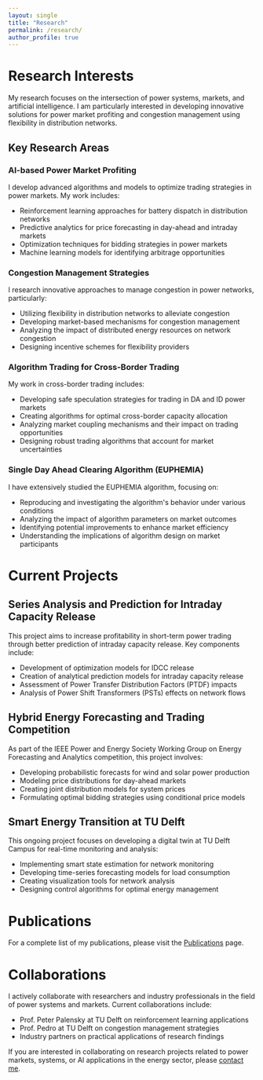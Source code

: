```yaml
---
layout: single
title: "Research"
permalink: /research/
author_profile: true
---
```


# Research Interests

My research focuses on the intersection of power systems, markets, and artificial intelligence. I am particularly interested in developing innovative solutions for power market profiting and congestion management using flexibility in distribution networks.

## Key Research Areas

### AI-based Power Market Profiting

I develop advanced algorithms and models to optimize trading strategies in power markets. My work includes:

- Reinforcement learning approaches for battery dispatch in distribution networks
- Predictive analytics for price forecasting in day-ahead and intraday markets
- Optimization techniques for bidding strategies in power markets
- Machine learning models for identifying arbitrage opportunities

### Congestion Management Strategies

I research innovative approaches to manage congestion in power networks, particularly:

- Utilizing flexibility in distribution networks to alleviate congestion
- Developing market-based mechanisms for congestion management
- Analyzing the impact of distributed energy resources on network congestion
- Designing incentive schemes for flexibility providers

### Algorithm Trading for Cross-Border Trading

My work in cross-border trading includes:

- Developing safe speculation strategies for trading in DA and ID power markets
- Creating algorithms for optimal cross-border capacity allocation
- Analyzing market coupling mechanisms and their impact on trading opportunities
- Designing robust trading algorithms that account for market uncertainties

### Single Day Ahead Clearing Algorithm (EUPHEMIA)

I have extensively studied the EUPHEMIA algorithm, focusing on:

- Reproducing and investigating the algorithm's behavior under various conditions
- Analyzing the impact of algorithm parameters on market outcomes
- Identifying potential improvements to enhance market efficiency
- Understanding the implications of algorithm design on market participants

# Current Projects

## Series Analysis and Prediction for Intraday Capacity Release

This project aims to increase profitability in short-term power trading through better prediction of intraday capacity release. Key components include:

- Development of optimization models for IDCC release
- Creation of analytical prediction models for intraday capacity release
- Assessment of Power Transfer Distribution Factors (PTDF) impacts
- Analysis of Power Shift Transformers (PSTs) effects on network flows

## Hybrid Energy Forecasting and Trading Competition

As part of the IEEE Power and Energy Society Working Group on Energy Forecasting and Analytics competition, this project involves:

- Developing probabilistic forecasts for wind and solar power production
- Modeling price distributions for day-ahead markets
- Creating joint distribution models for system prices
- Formulating optimal bidding strategies using conditional price models

## Smart Energy Transition at TU Delft

This ongoing project focuses on developing a digital twin at TU Delft Campus for real-time monitoring and analysis:

- Implementing smart state estimation for network monitoring
- Developing time-series forecasting models for load consumption
- Creating visualization tools for network analysis
- Designing control algorithms for optimal energy management

# Publications

For a complete list of my publications, please visit the [Publications](/publications/) page.

# Collaborations

I actively collaborate with researchers and industry professionals in the field of power systems and markets. Current collaborations include:

- Prof. Peter Palensky at TU Delft on reinforcement learning applications
- Prof. Pedro at TU Delft on congestion management strategies
- Industry partners on practical applications of research findings

If you are interested in collaborating on research projects related to power markets, systems, or AI applications in the energy sector, please [contact me](/contact/).